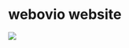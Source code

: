 <h1>webovio website</h1>

<img src='https://i.ibb.co/18h2xCn/screencapture-yarishb-github-io-webovio-index-html-2021-02-27-22-51-01.png'/>
